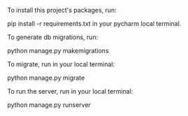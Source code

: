 To install this project's packages, run:

pip install -r requirements.txt in your pycharm local terminal. 

To generate db migrations, run:

python manage.py makemigrations

To migrate, run in your local terminal:

python manage.py migrate

To run the server, run in your local terminal:

python manage.py runserver
